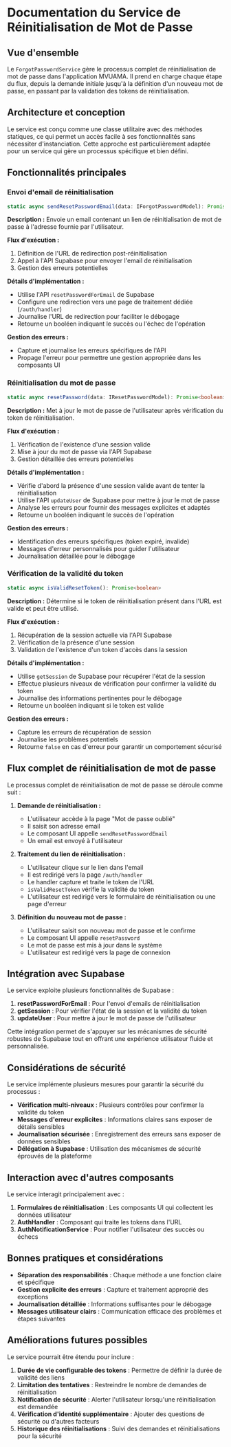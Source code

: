 # Documentation du Service de Réinitialisation de Mot de Passe

## Vue d'ensemble

Le `ForgotPasswordService` gère le processus complet de réinitialisation de mot de passe dans l'application MVUAMA. Il prend en charge chaque étape du flux, depuis la demande initiale jusqu'à la définition d'un nouveau mot de passe, en passant par la validation des tokens de réinitialisation.

## Architecture et conception

Le service est conçu comme une classe utilitaire avec des méthodes statiques, ce qui permet un accès facile à ses fonctionnalités sans nécessiter d'instanciation. Cette approche est particulièrement adaptée pour un service qui gère un processus spécifique et bien défini.

## Fonctionnalités principales

### Envoi d'email de réinitialisation

```typescript
static async sendResetPasswordEmail(data: IForgotPasswordModel): Promise<boolean>
```

**Description :** Envoie un email contenant un lien de réinitialisation de mot de passe à l'adresse fournie par l'utilisateur.

**Flux d'exécution :**

1. Définition de l'URL de redirection post-réinitialisation
2. Appel à l'API Supabase pour envoyer l'email de réinitialisation
3. Gestion des erreurs potentielles

**Détails d'implémentation :**

- Utilise l'API `resetPasswordForEmail` de Supabase
- Configure une redirection vers une page de traitement dédiée (`/auth/handler`)
- Journalise l'URL de redirection pour faciliter le débogage
- Retourne un booléen indiquant le succès ou l'échec de l'opération

**Gestion des erreurs :**

- Capture et journalise les erreurs spécifiques de l'API
- Propage l'erreur pour permettre une gestion appropriée dans les composants UI

### Réinitialisation du mot de passe

```typescript
static async resetPassword(data: IResetPasswordModel): Promise<boolean>
```

**Description :** Met à jour le mot de passe de l'utilisateur après vérification du token de réinitialisation.

**Flux d'exécution :**

1. Vérification de l'existence d'une session valide
2. Mise à jour du mot de passe via l'API Supabase
3. Gestion détaillée des erreurs potentielles

**Détails d'implémentation :**

- Vérifie d'abord la présence d'une session valide avant de tenter la réinitialisation
- Utilise l'API `updateUser` de Supabase pour mettre à jour le mot de passe
- Analyse les erreurs pour fournir des messages explicites et adaptés
- Retourne un booléen indiquant le succès de l'opération

**Gestion des erreurs :**

- Identification des erreurs spécifiques (token expiré, invalide)
- Messages d'erreur personnalisés pour guider l'utilisateur
- Journalisation détaillée pour le débogage

### Vérification de la validité du token

```typescript
static async isValidResetToken(): Promise<boolean>
```

**Description :** Détermine si le token de réinitialisation présent dans l'URL est valide et peut être utilisé.

**Flux d'exécution :**

1. Récupération de la session actuelle via l'API Supabase
2. Vérification de la présence d'une session
3. Validation de l'existence d'un token d'accès dans la session

**Détails d'implémentation :**

- Utilise `getSession` de Supabase pour récupérer l'état de la session
- Effectue plusieurs niveaux de vérification pour confirmer la validité du token
- Journalise des informations pertinentes pour le débogage
- Retourne un booléen indiquant si le token est valide

**Gestion des erreurs :**

- Capture les erreurs de récupération de session
- Journalise les problèmes potentiels
- Retourne `false` en cas d'erreur pour garantir un comportement sécurisé

## Flux complet de réinitialisation de mot de passe

Le processus complet de réinitialisation de mot de passe se déroule comme suit :

1. **Demande de réinitialisation :**
   - L'utilisateur accède à la page "Mot de passe oublié"
   - Il saisit son adresse email
   - Le composant UI appelle `sendResetPasswordEmail`
   - Un email est envoyé à l'utilisateur

2. **Traitement du lien de réinitialisation :**
   - L'utilisateur clique sur le lien dans l'email
   - Il est redirigé vers la page `/auth/handler`
   - Le handler capture et traite le token de l'URL
   - `isValidResetToken` vérifie la validité du token
   - L'utilisateur est redirigé vers le formulaire de réinitialisation ou une page d'erreur

3. **Définition du nouveau mot de passe :**
   - L'utilisateur saisit son nouveau mot de passe et le confirme
   - Le composant UI appelle `resetPassword`
   - Le mot de passe est mis à jour dans le système
   - L'utilisateur est redirigé vers la page de connexion

## Intégration avec Supabase

Le service exploite plusieurs fonctionnalités de Supabase :

1. **resetPasswordForEmail** : Pour l'envoi d'emails de réinitialisation
2. **getSession** : Pour vérifier l'état de la session et la validité du token
3. **updateUser** : Pour mettre à jour le mot de passe de l'utilisateur

Cette intégration permet de s'appuyer sur les mécanismes de sécurité robustes de Supabase tout en offrant une expérience utilisateur fluide et personnalisée.

## Considérations de sécurité

Le service implémente plusieurs mesures pour garantir la sécurité du processus :

- **Vérification multi-niveaux** : Plusieurs contrôles pour confirmer la validité du token
- **Messages d'erreur explicites** : Informations claires sans exposer de détails sensibles
- **Journalisation sécurisée** : Enregistrement des erreurs sans exposer de données sensibles
- **Délégation à Supabase** : Utilisation des mécanismes de sécurité éprouvés de la plateforme

## Interaction avec d'autres composants

Le service interagit principalement avec :

1. **Formulaires de réinitialisation** : Les composants UI qui collectent les données utilisateur
2. **AuthHandler** : Composant qui traite les tokens dans l'URL
3. **AuthNotificationService** : Pour notifier l'utilisateur des succès ou échecs

## Bonnes pratiques et considérations

- **Séparation des responsabilités** : Chaque méthode a une fonction claire et spécifique
- **Gestion explicite des erreurs** : Capture et traitement approprié des exceptions
- **Journalisation détaillée** : Informations suffisantes pour le débogage
- **Messages utilisateur clairs** : Communication efficace des problèmes et étapes suivantes

## Améliorations futures possibles

Le service pourrait être étendu pour inclure :

1. **Durée de vie configurable des tokens** : Permettre de définir la durée de validité des liens
2. **Limitation des tentatives** : Restreindre le nombre de demandes de réinitialisation
3. **Notification de sécurité** : Alerter l'utilisateur lorsqu'une réinitialisation est demandée
4. **Vérification d'identité supplémentaire** : Ajouter des questions de sécurité ou d'autres facteurs
5. **Historique des réinitialisations** : Suivi des demandes et réinitialisations pour la sécurité
